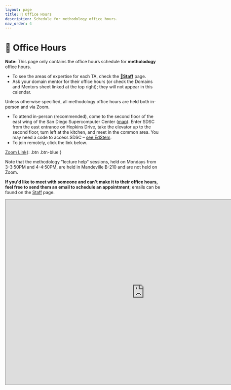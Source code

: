```yaml
---
layout: page
title: 📆 Office Hours
description: Schedule for methodology office hours.
nav_order: 4
---
```


# 📆 Office Hours

**Note:** This page only contains the office hours schedule for **metholodogy** office hours.
- To see the areas of expertise for each TA, check the **[🙋Staff](../staff)** page.
- Ask your domain mentor for their office hours (or check the Domains and Mentors sheet linked at the top right); they will not appear in this calendar.

Unless otherwise specified, all methodology office hours are held both in-person and via Zoom.
- To attend in-person (recommended), come to the second floor of the east wing of the San Diego Supercomputer Center
([map](https://g.page/SDSC_UCSanDiego?share)). Enter SDSC from the east
entrance on Hopkins Drive, take the elevator up to the second floor, turn left
at the kitchen, and meet in the common area. You may need a code to access
SDSC – [see EdStem](https://edstem.org/us/courses/28947/discussion/1798016). 
- To join remotely, click the link below.

[Zoom Link](https://ucsd.zoom.us/j/96837216671){: .btn .btn-blue }

Note that the methodology "lecture help" sessions, held on Mondays from 3-3:50PM and 4-4:50PM, are held in Mandeville B-210 and are not held on Zoom.

**If you'd like to meet with someone and can't make it to their office hours, feel free to send them an email to schedule an appointment**; emails can be found on the [Staff](../staff) page.

<iframe src="https://calendar.google.com/calendar/embed?height=600&wkst=2&bgcolor=%23ffffff&ctz=America%2FLos_Angeles&showTitle=0&mode=WEEK&showPrint=0&showCalendars=0&showTabs=0&src=Y19hMHEwNjJma2ZsYTg2cmRpajRtYjgzbGYwOEBncm91cC5jYWxlbmRhci5nb29nbGUuY29t&color=%23E67C73" style="border:solid 1px #777" width="900" height="600" frameborder="0" scrolling="no"></iframe>